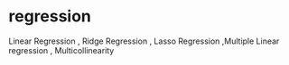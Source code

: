 # regression
Linear Regression , Ridge Regression , Lasso Regression ,Multiple Linear regression , Multicollinearity
